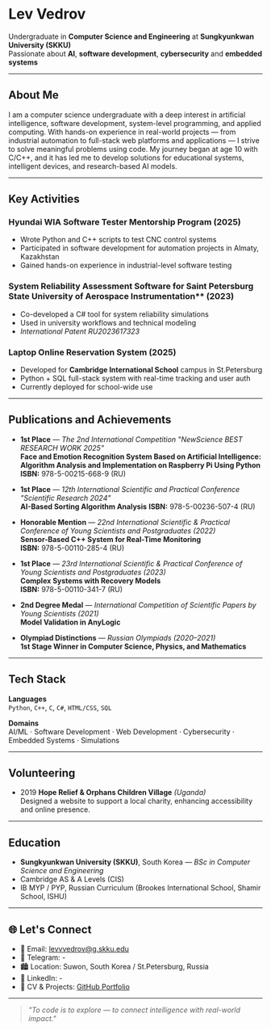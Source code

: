 # Lev Vedrov

Undergraduate in **Computer Science and Engineering** at **Sungkyunkwan University (SKKU)**  
Passionate about **AI**, **software development**, **cybersecurity** and **embedded systems**

---

## About Me

I am a computer science undergraduate with a deep interest in artificial intelligence, software development, system-level programming, and applied computing. With hands-on experience in real-world projects — from industrial automation to full-stack web platforms and applications — I strive to solve meaningful problems using code. My journey began at age 10 with C/C++, and it has led me to develop solutions for educational systems, intelligent devices, and research-based AI models.

---

## Key Activities

### Hyundai WIA Software Tester Mentorship Program (2025)
- Wrote Python and C++ scripts to test CNC control systems
- Participated in software development for automation projects in Almaty, Kazakhstan
- Gained hands-on experience in industrial-level software testing

### System Reliability Assessment Software for Saint Petersburg State University of Aerospace Instrumentation** (2023)
- Co-developed a C# tool for system reliability simulations
- Used in university workflows and technical modeling
- *International Patent RU2023617323*

### Laptop Online Reservation System (2025)
- Developed for **Cambridge International School** campus in St.Petersburg
- Python + SQL full-stack system with real-time tracking and user auth
- Currently deployed for school-wide use

---

## Publications and Achievements

- **1st Place** — *The 2nd International Competition "NewScience BEST RESEARCH WORK 2025"*  
  **Face and Emotion Recognition System Based on Artificial Intelligence: Algorithm Analysis and Implementation on Raspberry Pi Using Python** 
  **ISBN:** 978-5-00215-668-9 (RU)

- **1st Place** — *12th International Scientific and Practical Conference "Scientific Research 2024"*  
  **AI-Based Sorting Algorithm Analysis** 
  **ISBN:** 978-5-00236-507-4 (RU)

- **Honorable Mention** — *22nd International Scientific & Practical Conference of Young Scientists and Postgraduates (2022)*  
  **Sensor-Based C++ System for Real-Time Monitoring**   
  **ISBN:** 978-5-00110-285-4 (RU)

- **1st Place** — *23rd International Scientific & Practical Conference of Young Scientists and Postgraduates (2023)*  
  **Complex Systems with Recovery Models**   
  **ISBN:** 978-5-00110-341-7 (RU)

- **2nd Degree Medal** — *International Competition of Scientific Papers by Young Scientists (2021)*  
  **Model Validation in AnyLogic** 

- **Olympiad Distinctions** — *Russian Olympiads (2020–2021)*  
  **1st Stage Winner in Computer Science, Physics, and Mathematics** 

---

## Tech Stack

**Languages**  
`Python`, `C++`, `C`, `C#`, `HTML/CSS`, `SQL`

**Domains**  
AI/ML · Software Development · Web Development · Cybersecurity · Embedded Systems · Simulations

---

## Volunteering

- 2019 **Hope Relief & Orphans Children Village** *(Uganda)*  
  Designed a website to support a local charity, enhancing accessibility and online presence.
---

## Education

- **Sungkyunkwan University (SKKU)**, South Korea — *BSc in Computer Science and Engineering*
- Cambridge AS & A Levels (CIS)  
- IB MYP / PYP, Russian Curriculum (Brookes International School, Shamir School, ISHU)

---

## 🌐 Let's Connect

- 📧 Email: [levvvedrov@g.skku.edu](mailto:levvvedrov@g.skku.edu)  
- 💬 Telegram: -  
- 🏙️ Location: Suwon, South Korea / St.Petersburg, Russia  
- 🔗 LinkedIn: -  
- 📂 CV & Projects: [GitHub Portfolio](https://github.com/LevVedrov)

---

> *"To code is to explore — to connect intelligence with real-world impact."*
